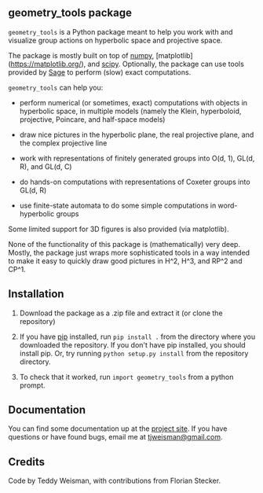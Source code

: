 geometry_tools package
----------------------

`geometry_tools` is a Python package meant to help you work with and visualize
group actions on hyperbolic space and projective space.

The package is mostly built on top of [numpy](https://numpy.org/), [matplotlib]
(https://matplotlib.org/), and [scipy](https://scipy.org/). Optionally, the
package can use tools provided by [Sage](https://www.sagemath.org/) to
perform (slow) exact computations.

`geometry_tools` can help you:

- perform numerical (or sometimes, exact) computations with objects in
  hyperbolic space, in multiple models (namely the Klein, hyperboloid,
  projective, Poincare, and half-space models)

- draw nice pictures in the hyperbolic plane, the real projective plane, and the complex projective line

- work with representations of finitely generated groups into O(d, 1), GL(d, R), and GL(d, C)

- do hands-on computations with representations of Coxeter groups into GL(d, R)

- use finite-state automata to do some simple computations in word-hyperbolic groups

Some limited support for 3D figures is also provided (via matplotlib).

None of the functionality of this package is (mathematically) very deep.
Mostly, the package just wraps more sophisticated tools in a way intended to
make it easy to quickly draw good pictures in H^2, H^3, and RP^2 and CP^1.

## Installation

1. Download the package as a .zip file and extract it (or clone the repository)

2. If you have [pip](https://pip.pypa.io/en/stable/) installed, run `pip install .` from the directory where you downloaded the repository. If you don't have pip installed, you should install pip. Or, try running `python setup.py install` from the repository directory.

3. To check that it worked, run `import geometry_tools` from a python prompt.

## Documentation

You can find some documentation up at the [project site](http://www-personal.umich.edu/~tjwei/geometry_tools).
If you have questions or have found bugs, email me at [tjweisman@gmail.com](mailto:tjweisman@gmail.com).

## Credits

Code by Teddy Weisman, with contributions from Florian Stecker.